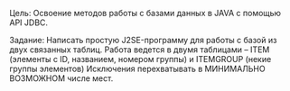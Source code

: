 Цель: Освоение методов работы с базами данных в JAVA с помощью  API JDBC.

Задание: Написать простую J2SE-программу для работы с базой из двух связанных таблиц.
Работа ведется в двумя таблицами – ITEM (элементы c ID, названием, номером группы) и ITEMGROUP (некие группы элементов)
Исключения перехватывать в МИНИМАЛЬНО ВОЗМОЖНОМ числе мест.